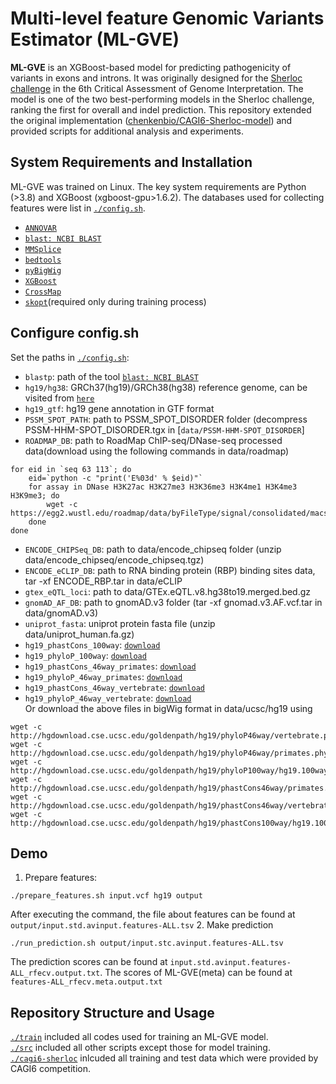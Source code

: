 # Multi-level feature Genomic Variants Estimator (ML-GVE)

**ML-GVE** is an XGBoost-based model for predicting pathogenicity of variants in exons and introns. It was originally designed for the [Sherloc challenge](https://genomeinterpretation.org/cagi6-invitae.html) in the 6th Critical Assessment of Genome Interpretation. The model is one of the two best-performing models in the Sherloc challenge, ranking the first for overall and indel prediction. This repository extended the original implementation ([chenkenbio/CAGI6-Sherloc-model](https://github.com/chenkenbio/CAGI6-Sherloc-model)) and provided scripts for additional analysis and experiments.

## System Requirements and Installation
ML-GVE was trained on Linux. The key system requirements are Python (>3.8) and XGBoost (xgboost-gpu>1.6.2). The databases used for collecting features were list in [`./config.sh`](https://github.com/biomed-AI/ML-GVE/blob/master/config.sh).
 - [`ANNOVAR`](https://annovar.openbioinformatics.org/en/latest/)
 - [`blast: NCBI BLAST`](https://blast.ncbi.nlm.nih.gov/Blast.cgi)
 - [`MMSplice`](https://github.com/gagneurlab/MMSplice_MTSplice)
 - [`bedtools`](https://bedtools.readthedocs.io/en/latest/)
 - [`pyBigWig`](https://github.com/deeptools/pyBigWig)
 - [`XGBoost`](https://xgboost.readthedocs.io/en/stable/)
 - [`CrossMap`](https://crossmap.sourceforge.net/#installation)
 - [`skopt`](https://scikit-optimize.github.io/)(required only during training process)

## Configure config.sh
Set the paths in [`./config.sh`](https://github.com/biomed-AI/ML-GVE/blob/master/config.sh):
 - `blastp`: path of the tool [`blast: NCBI BLAST`](https://blast.ncbi.nlm.nih.gov/Blast.cgi)
 - `hg19/hg38`: GRCh37(hg19)/GRCh38(hg38) reference genome, can be visited from [`here`](https://grch37.ensembl.org/index.html) 
 - `hg19_gtf`: hg19 gene annotation in GTF format
 - `PSSM_SPOT_PATH`: path to PSSM_SPOT_DISORDER folder (decompress PSSM-HHM-SPOT_DISORDER.tgx in [`data/PSSM-HHM-SPOT_DISORDER`]
 - `ROADMAP_DB`: path to RoadMap ChIP-seq/DNase-seq processed data(download using the following commands in data/roadmap)

```
for eid in `seq 63 113`; do
    eid=`python -c "print('E%03d' % $eid)"`
    for assay in DNase H3K27ac H3K27me3 H3K36me3 H3K4me1 H3K4me3 H3K9me3; do
        wget -c https://egg2.wustl.edu/roadmap/data/byFileType/signal/consolidated/macs2signal/pval/${eid}-${assay}.pval.signal.bigwig
    done
done
```

 - `ENCODE_CHIPSeq_DB`: path to data/encode_chipseq folder (unzip data/encode_chipseq/encode_chipseq.tgz)
 - `ENCODE_eCLIP_DB`: path to RNA binding protein (RBP) binding sites data, tar -xf ENCODE_RBP.tar in data/eCLIP
 - `gtex_eQTL_loci`: path to data/GTEx.eQTL.v8.hg38to19.merged.bed.gz
 - `gnomAD_AF_DB`: path to gnomAD.v3 folder (tar -xf gnomad.v3.AF.vcf.tar in data/gnomAD.v3)
 - `uniprot_fasta`: uniprot protein fasta file (unzip data/uniprot_human.fa.gz)
 - `hg19_phastCons_100way`: [`download`](http://hgdownload.cse.ucsc.edu/goldenpath/hg19/phastCons100way/hg19.100way.phastCons.bw)
 - `hg19_phyloP_100way`: [`download`](http://hgdownload.cse.ucsc.edu/goldenpath/hg19/phyloP100way/hg19.100way.phyloP100way.bw)
 - `hg19_phastCons_46way_primates`: [`download`](http://hgdownload.cse.ucsc.edu/goldenpath/hg19/phastCons46way/primates.phastCons46way.bw)
 - `hg19_phyloP_46way_primates`: [`download`](http://hgdownload.cse.ucsc.edu/goldenpath/hg19/phyloP46way/primates.phyloP46way.bw)
 - `hg19_phastCons_46way_vertebrate`: [`download`](http://hgdownload.cse.ucsc.edu/goldenpath/hg19/phastCons46way/vertebrate.phastCons46way.bw)
 - `hg19_phyloP_46way_vertebrate`: [`download`](http://hgdownload.cse.ucsc.edu/goldenpath/hg19/phyloP46way/vertebrate.phyloP46way.bw) \
Or download the above files in bigWig format in data/ucsc/hg19 using

```
wget -c http://hgdownload.cse.ucsc.edu/goldenpath/hg19/phyloP46way/vertebrate.phyloP46way.bw
wget -c http://hgdownload.cse.ucsc.edu/goldenpath/hg19/phyloP46way/primates.phyloP46way.bw
wget -c http://hgdownload.cse.ucsc.edu/goldenpath/hg19/phyloP100way/hg19.100way.phyloP100way.bw
wget -c http://hgdownload.cse.ucsc.edu/goldenpath/hg19/phastCons46way/primates.phastCons46way.bw
wget -c http://hgdownload.cse.ucsc.edu/goldenpath/hg19/phastCons46way/vertebrate.phastCons46way.bw
wget -c http://hgdownload.cse.ucsc.edu/goldenpath/hg19/phastCons100way/hg19.100way.phastCons.bw  
```

## Demo
1. Prepare features:
```
./prepare_features.sh input.vcf hg19 output
```
After executing the command, the file about features can be found at `output/input.std.avinput.features-ALL.tsv`
2. Make prediction
```
./run_prediction.sh output/input.stc.avinput.features-ALL.tsv
```
The prediction scores can be found at `input.std.avinput.features-ALL_rfecv.output.txt`. The scores of ML-GVE(meta) can be found at `features-ALL_rfecv.meta.output.txt`

## Repository Structure and Usage
[`./train`](https://github.com/biomed-AI/ML-GVE/blob/master/train/) included all codes used for training an ML-GVE model.\
[`./src`](https://github.com/biomed-AI/ML-GVE/blob/master/src/) included all other scripts except those for model training.\
[`./cagi6-sherloc`](https://github.com/biomed-AI/ML-GVE/blob/master/cagi6-sherloc/) inlcuded all training and test data which were provided by CAGI6 competition.
